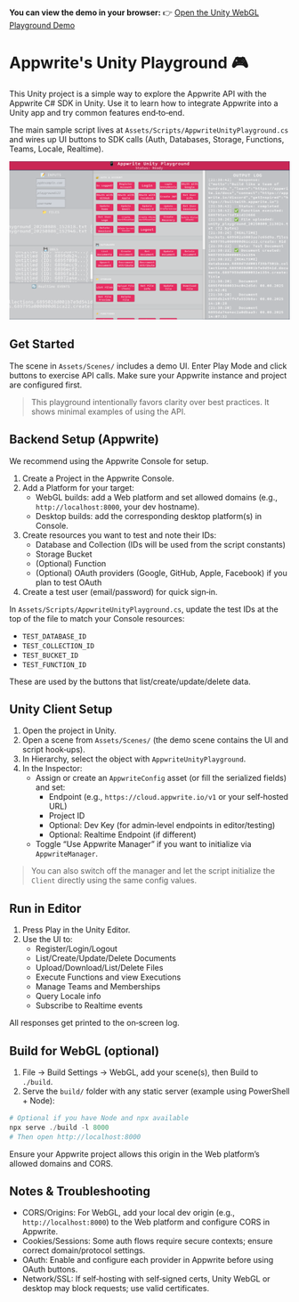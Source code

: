 
**You can view the demo in your browser:**
👉 [Open the Unity WebGL Playground Demo](https://fellmonkey.github.io/playground-appwrite-unity/)

# Appwrite's Unity Playground 🎮

This Unity project is a simple way to explore the Appwrite API with the Appwrite C# SDK in Unity. Use it to learn how to integrate Appwrite into a Unity app and try common features end‑to‑end.

The main sample script lives at `Assets/Scripts/AppwriteUnityPlayground.cs` and wires up UI buttons to SDK calls (Auth, Databases, Storage, Functions, Teams, Locale, Realtime).

![Appwrite Playground](.media/preview.png)

## Get Started

The scene in `Assets/Scenes/` includes a demo UI. Enter Play Mode and click buttons to exercise API calls. Make sure your Appwrite instance and project are configured first.

> This playground intentionally favors clarity over best practices. It shows minimal examples of using the API.

## Backend Setup (Appwrite)

We recommend using the Appwrite Console for setup.

1. Create a Project in the Appwrite Console.
2. Add a Platform for your target:
	- WebGL builds: add a Web platform and set allowed domains (e.g., `http://localhost:8000`, your dev hostname).
	- Desktop builds: add the corresponding desktop platform(s) in Console.
3. Create resources you want to test and note their IDs:
	- Database and Collection (IDs will be used from the script constants)
	- Storage Bucket
	- (Optional) Function
	- (Optional) OAuth providers (Google, GitHub, Apple, Facebook) if you plan to test OAuth
4. Create a test user (email/password) for quick sign‑in.

In `Assets/Scripts/AppwriteUnityPlayground.cs`, update the test IDs at the top of the file to match your Console resources:

- `TEST_DATABASE_ID`
- `TEST_COLLECTION_ID`
- `TEST_BUCKET_ID`
- `TEST_FUNCTION_ID`

These are used by the buttons that list/create/update/delete data.

## Unity Client Setup

1. Open the project in Unity.
2. Open a scene from `Assets/Scenes/` (the demo scene contains the UI and script hook‑ups).
3. In Hierarchy, select the object with `AppwriteUnityPlayground`.
4. In the Inspector:
	- Assign or create an `AppwriteConfig` asset (or fill the serialized fields) and set:
	  - Endpoint (e.g., `https://cloud.appwrite.io/v1` or your self‑hosted URL)
	  - Project ID
	  - Optional: Dev Key (for admin‑level endpoints in editor/testing)
	  - Optional: Realtime Endpoint (if different)
	- Toggle “Use Appwrite Manager” if you want to initialize via `AppwriteManager`.

> You can also switch off the manager and let the script initialize the `Client` directly using the same config values.

## Run in Editor

1. Press Play in the Unity Editor.
2. Use the UI to:
	- Register/Login/Logout
	- List/Create/Update/Delete Documents
	- Upload/Download/List/Delete Files
	- Execute Functions and view Executions
	- Manage Teams and Memberships
	- Query Locale info
	- Subscribe to Realtime events

All responses get printed to the on‑screen log.

## Build for WebGL (optional)

1. File → Build Settings → WebGL, add your scene(s), then Build to `./build`.
2. Serve the `build/` folder with any static server (example using PowerShell + Node):

```powershell
# Optional if you have Node and npx available
npx serve ./build -l 8000
# Then open http://localhost:8000
```

Ensure your Appwrite project allows this origin in the Web platform’s allowed domains and CORS.

## Notes & Troubleshooting

- CORS/Origins: For WebGL, add your local dev origin (e.g., `http://localhost:8000`) to the Web platform and configure CORS in Appwrite.
- Cookies/Sessions: Some auth flows require secure contexts; ensure correct domain/protocol settings.
- OAuth: Enable and configure each provider in Appwrite before using OAuth buttons.
- Network/SSL: If self‑hosting with self‑signed certs, Unity WebGL or desktop may block requests; use valid certificates.

